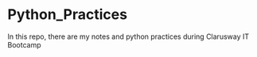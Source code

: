 # Python_Practices
In this repo, there are  my notes and python practices during Clarusway IT Bootcamp
